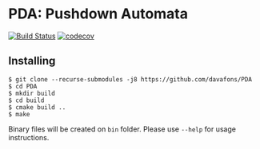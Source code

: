 # PDA: Pushdown Automata

[![Build Status](https://travis-ci.com/davafons/PDA.svg?token=fs4XBftACRVS4B1BAwY3&branch=master)](https://travis-ci.com/davafons/PDA)
[![codecov](https://codecov.io/gh/davafons/PDA/branch/master/graph/badge.svg)](https://codecov.io/gh/davafons/PDA)

## Installing
```shell
$ git clone --recurse-submodules -j8 https://github.com/davafons/PDA
$ cd PDA
$ mkdir build
$ cd build
$ cmake build ..
$ make
```
Binary files will be created on `bin` folder. Please use `--help` for usage instructions.
